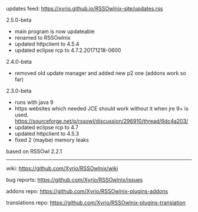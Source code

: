 updates feed: https://xyrio.github.io/RSSOwlnix-site/updates.rss

2.5.0-beta
- main program is now updateable
- renamed to RSSOwlnix
- updated httpclient to 4.5.4
- updated eclipse rcp to 4.7.2.20171218-0600

2.4.0-beta
- removed old update manager and added new p2 one (addons work so far)

2.3.0-beta
- runs with java 9
- https websites which needed JCE should work without it when jre 9+ is used. https://sourceforge.net/p/rssowl/discussion/296910/thread/6dc4a203/
- updated eclipse rcp to 4.7
- updated httpclient to 4.5.3
- fixed 2 (maybe) memory leaks

based on RSSOwl 2.2.1

---

wiki: https://github.com/Xyrio/RSSOwlnix/wiki

bug reports: https://github.com/Xyrio/RSSOwlnix/issues

addons repo: https://github.com/Xyrio/RSSOwlnix-plugins-addons

translations repo: https://github.com/Xyrio/RSSOwlnix-plugins-translation
